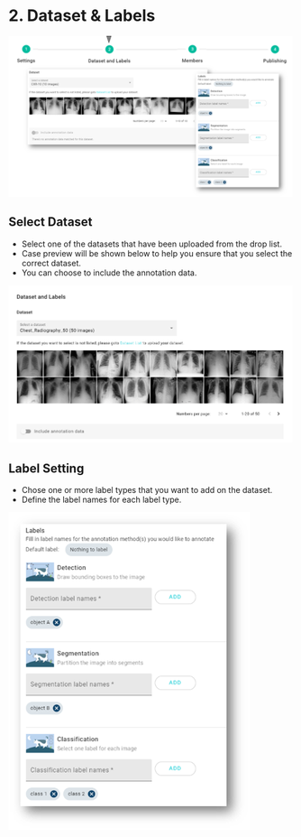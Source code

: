 # 2. Dataset & Labels

![](<../../.gitbook/assets/image (92).png>)

## Select Dataset

* Select one of the datasets that have been uploaded from the drop list.
* Case preview will be shown below to help you ensure that you select the correct dataset.
* You can choose to include the annotation data.

![](../../.gitbook/assets/dataset-and-labels.png)

## Label Setting

* Chose one or more label types that you want to add on the dataset.
* Define the label names for each label type.

![](<../../.gitbook/assets/image (75).png>)

